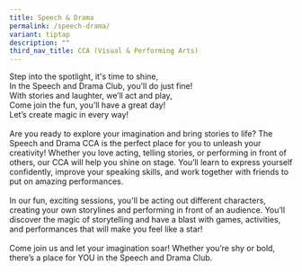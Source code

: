 ```yaml
---
title: Speech & Drama
permalink: /speech-drama/
variant: tiptap
description: ""
third_nav_title: CCA (Visual & Performing Arts)
---
```

<p>Step into the spotlight, it's time to shine,
<br>In the Speech and Drama Club, you’ll do just fine!
<br>With stories and laughter, we’ll act and play,
<br>Come join the fun, you’ll have a great day!
<br>Let’s create magic in every way!
<br>
<br>Are you ready to explore your imagination and bring stories to life? The
Speech and Drama CCA is the perfect place for you to unleash your creativity!
Whether you love acting, telling stories, or performing in front of others,
our CCA will help you shine on stage. You’ll learn to express yourself
confidently, improve your speaking skills, and work together with friends
to put on amazing performances.
<br>
<br>In our fun, exciting sessions, you'll be acting out different characters,
creating your own storylines and performing in front of an audience. You’ll
discover the magic of storytelling and have a blast with games, activities,
and performances that will make you feel like a star!
<br>
<br>Come join us and let your imagination soar! Whether you’re shy or bold,
there’s a place for YOU in the Speech and Drama Club.</p>